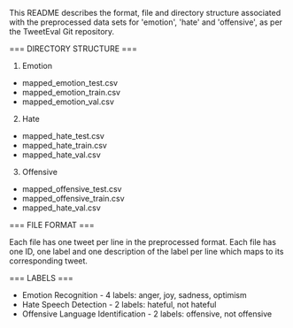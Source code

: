 This README describes the format, file and directory structure associated with the preprocessed data sets for 'emotion', 'hate' and 'offensive', 
as per the TweetEval Git repository.

=== DIRECTORY STRUCTURE ===
  1. Emotion
  - mapped_emotion_test.csv
  - mapped_emotion_train.csv
  - mapped_emotion_val.csv
  2. Hate
  - mapped_hate_test.csv
  - mapped_hate_train.csv
  - mapped_hate_val.csv
  3. Offensive
  - mapped_offensive_test.csv
  - mapped_offensive_train.csv
  - mapped_hate_val.csv

=== FILE FORMAT ===

Each file has one tweet per line in the preprocessed format. Each file has one ID, one label and one description of the label per line 
which maps to its corresponding tweet. 

=== LABELS ===

 - Emotion Recognition - 4 labels: anger, joy, sadness, optimism
 - Hate Speech Detection - 2 labels: hateful, not hateful
 - Offensive Language Identification - 2 labels: offensive, not offensive

